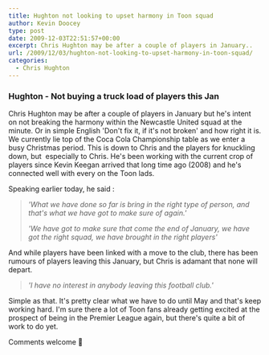 ```yaml
---
title: Hughton not looking to upset harmony in Toon squad
author: Kevin Doocey
type: post
date: 2009-12-03T22:51:57+00:00
excerpt: Chris Hughton may be after a couple of players in January..
url: /2009/12/03/hughton-not-looking-to-upset-harmony-in-toon-squad/
categories:
  - Chris Hughton
---
```


### Hughton - Not buying a truck load of players this Jan

Chris Hughton may be after a couple of players in January but he's intent on not breaking the harmony within the Newcastle United squad at the minute. Or in simple English 'Don't fix it, if it's not broken' and how right it is. We currently lie top of the Coca Cola Championship table as we enter a busy Christmas period. This is down to Chris and the players for knuckling down, but  especially to Chris. He's been working with the current crop of players since Kevin Keegan arrived that long time ago (2008) and he's connected well with every on the Toon lads.

Speaking earlier today, he said :

> _'What we have done so far is bring in the right type of person, and that's what we have got to make sure of again.'_
>
> _'We have got to make sure that come the end of January, we have got the right squad, we have brought in the right players'_

And while players have been linked with a move to the club, there has been rumours of players leaving this January, but Chris is adamant that none will depart.

> _'I have no interest in anybody leaving this football club.'_

Simple as that. It's pretty clear what we have to do until May and that's keep working hard. I'm sure there a lot of Toon fans already getting excited at the prospect of being in the Premier League again, but there's quite a bit of work to do yet.

Comments welcome 🙂
